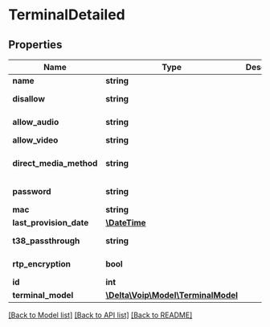 # TerminalDetailed

## Properties
Name | Type | Description | Notes
------------ | ------------- | ------------- | -------------
**name** | **string** |  | 
**disallow** | **string** |  | [default to 'all']
**allow_audio** | **string** |  | [default to 'alaw']
**allow_video** | **string** |  | [optional] 
**direct_media_method** | **string** |  | [default to 'update']
**password** | **string** |  | [default to '']
**mac** | **string** |  | [optional] 
**last_provision_date** | [**\DateTime**](\DateTime.md) |  | [optional] 
**t38_passthrough** | **string** |  | [default to 'no']
**rtp_encryption** | **bool** |  | [default to false]
**id** | **int** |  | [optional] 
**terminal_model** | [**\Delta\Voip\Model\TerminalModel**](TerminalModel.md) |  | [optional] 

[[Back to Model list]](../README.md#documentation-for-models) [[Back to API list]](../README.md#documentation-for-api-endpoints) [[Back to README]](../README.md)


